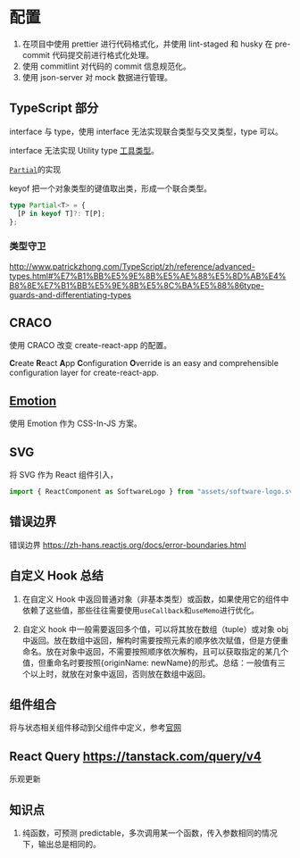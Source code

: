 # 配置

1. 在项目中使用 prettier 进行代码格式化，并使用 lint-staged 和 husky 在 pre-commit 代码提交前进行格式化处理。
2. 使用 commitlint 对代码的 commit 信息规范化。
3. 使用 json-server 对 mock 数据进行管理。

## TypeScript 部分

interface 与 type，使用 interface 无法实现联合类型与交叉类型，type 可以。

interface 无法实现 Utility type [工具类型](http://www.patrickzhong.com/TypeScript/zh/reference/utility-types.html#实用工具类型)。

[`Partial`](http://www.patrickzhong.com/TypeScript/zh/reference/utility-types.html#partialtype)的实现

keyof 把一个对象类型的键值取出类，形成一个联合类型。

```ts
type Partial<T> = {
  [P in keyof T]?: T[P];
};
```

### 类型守卫

http://www.patrickzhong.com/TypeScript/zh/reference/advanced-types.html#%E7%B1%BB%E5%9E%8B%E5%AE%88%E5%8D%AB%E4%B8%8E%E7%B1%BB%E5%9E%8B%E5%8C%BA%E5%88%86type-guards-and-differentiating-types

## CRACO

使用 CRACO 改变 create-react-app 的配置。

**C**reate **R**eact **A**pp **C**onfiguration **O**verride is an easy and comprehensible configuration layer for create-react-app.

## [Emotion](https://emotion.sh/docs/install)

使用 Emotion 作为 CSS-In-JS 方案。

## SVG

将 SVG 作为 React 组件引入，

```js
import { ReactComponent as SoftwareLogo } from "assets/software-logo.svg";
```

## 错误边界

错误边界 https://zh-hans.reactjs.org/docs/error-boundaries.html

## 自定义 Hook 总结

1. 在自定义 Hook 中返回普通对象（非基本类型）或函数，如果使用它的组件中依赖了这些值，那些往往需要使用`useCallback`和`useMemo`进行优化。

2. 自定义 hook 中一般需要返回多个值，可以将其放在数组（tuple）或对象 obj 中返回。放在数组中返回，解构时需要按照元素的顺序依次赋值，但是方便重命名。放在对象中返回，不需要按照顺序依次解构，且可以获取指定的某几个值，但重命名时要按照{originName: newName}的形式。总结：一般值有三个以上时，就放在对象中返回，否则放在数组中返回。

## 组件组合

将与状态相关组件移动到父组件中定义，参考[官网](https://zh-hans.reactjs.org/docs/context.html#before-you-use-context)

## React Query https://tanstack.com/query/v4

乐观更新

## 知识点

1. 纯函数，可预测 predictable，多次调用某一个函数，传入参数相同的情况下，输出总是相同的。
